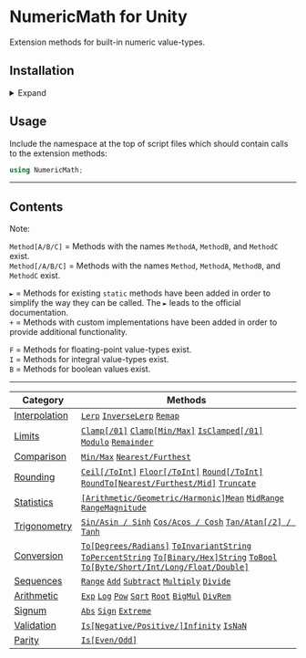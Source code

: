 # NumericMath for Unity
Extension methods for built-in numeric value-types.


## Installation
<details><summary>Expand</summary>

### Compatibility

Should work with Unity 2018.3 or newer.

### Installation via Git URL (recommended)
See [here](https://docs.unity3d.com/Manual/upm-ui-giturl.html) for how to install packages via Git URL by using the Unity Package Manager.  
See [here](https://docs.unity3d.com/Manual/upm-git.html) for how to do so manually by editing the "manifest.json" file in `[your project folder]/Packages/`.

### Installation from a local package (alternative)
See [here](https://docs.unity3d.com/Manual/upm-ui-local.html) for how to install packages from a local folder using the Unity Package Manager.  
See [here](https://docs.unity3d.com/Manual/upm-localpath.html) for how to do so manually by editing the "manifest.json" file in `[your project folder]/Packages/`.

</details>

## Usage

Include the namespace at the top of script files which should contain calls to the extension methods: 

```csharp
using NumericMath;
```


---


## Contents

Note:  

`Method[A/B/C]` = Methods with the names `MethodA`, `MethodB`, and `MethodC` exist.  
`Method[/A/B/C]` = Methods with the names `Method`, `MethodA`, `MethodB`, and `MethodC` exist.

`►` = Methods for existing `static` methods have been added in order to simplify the way they can be called. The `►` leads to the official documentation.  
`+` = Methods with custom implementations have been added in order to provide additional functionality.

`F` = Methods for floating-point value-types exist.  
`I` = Methods for integral value-types exist.  
`B` = Methods for boolean values exist.


---


| Category | Methods |
| - | - |
| [Interpolation] | [`Lerp`][Interpolation.Lerp] [`InverseLerp`][Interpolation.InverseLerp] [`Remap`][Interpolation.Remap] |
| [Limits] | [`Clamp[/01]`][Limits.Clamp01] [`Clamp[Min/Max]`][Limits.ClampMinMax] [`IsClamped[/01]`][Limits.IsClamped01] [`Modulo`][Limits.Modulo] [`Remainder`][Limits.Remainder] |
| [Comparison] | [`Min/Max`][Comparison.MinMax] [`Nearest/Furthest`][Comparison.NearestFurthest] |
| [Rounding] | [`Ceil[/ToInt]`][Rounding.Ceil] [`Floor[/ToInt]`][Rounding.Floor] [`Round[/ToInt]`][Rounding.Round] [`RoundTo[Nearest/Furthest/Mid]`][Rounding.RoundTo] [`Truncate`][Rounding.Truncate] |
| [Statistics] | [`[Arithmetic/Geometric/Harmonic]Mean`][Statistics.Mean] [`MidRange`][Statistics.MidRange] [`RangeMagnitude`][Statistics.RangeMagnitude] |
| [Trigonometry] | [`Sin/Asin / Sinh`][Trigonometry.Sin] [`Cos/Acos / Cosh`][Trigonometry.Cos] [`Tan/Atan[/2] / Tanh`][Trigonometry.Tan] |
| [Conversion] | [`To[Degrees/Radians]`][Conversion.ToDegreesRadians] [`ToInvariantString`][Conversion.ToInvariantString] [`ToPercentString`][Conversion.ToPercentString] [`To[Binary/Hex]String`][Conversion.ToBinaryHexString] [`ToBool`][Conversion.ToBool] [`To[Byte/Short/Int/Long/Float/Double]`][Conversion.To01] |
| [Sequences] | [`Range`][Sequences.Range] [`Add`][Sequences.Add] [`Subtract`][Sequences.Subtract] [`Multiply`][Sequences.Multiply] [`Divide`][Sequences.Divide] |
| [Arithmetic] | [`Exp`][Arithmetic.Exp] [`Log`][Arithmetic.Log] [`Pow`][Arithmetic.Pow] [`Sqrt`][Arithmetic.Sqrt] [`Root`][Arithmetic.Root] [`BigMul`][Arithmetic.BigMul] [`DivRem`][Arithmetic.DivRem] |
| [Signum] | [`Abs`][Signum.Abs] [`Sign`][Signum.Sign] [`Extreme`][Signum.Extreme] |
| [Validation] | [`Is[Negative/Positive/]Infinity`][Validation.IsInfinity] [`IsNaN`][Validation.IsNaN] |
| [Parity] | [`Is[Even/Odd]`][Parity.IsEvenOdd] |



[Interpolation]: Runtime/Scripts/Extensions/Interpolation/README.md
[Interpolation.Lerp]: Runtime/Scripts/Extensions/Interpolation/README.md#Lerp
[Interpolation.InverseLerp]: Runtime/Scripts/Extensions/Interpolation/README.md#InverseLerp
[Interpolation.Remap]: Runtime/Scripts/Extensions/Interpolation/README.md#Remap

[Limits]: Runtime/Scripts/Extensions/Limits/README.md
[Limits.Clamp01]: Runtime/Scripts/Extensions/Limits/README.md#Clamp01
[Limits.ClampMinMax]: Runtime/Scripts/Extensions/Limits/README.md#ClampMinMax
[Limits.IsClamped01]: Runtime/Scripts/Extensions/Limits/README.md#IsClamped01
[Limits.Modulo]: Runtime/Scripts/Extensions/Limits/README.md#Modulo
[Limits.Remainder]: Runtime/Scripts/Extensions/Limits/README.md#Remainder

[Comparison]: Runtime/Scripts/Extensions/Comparison/README.md
[Comparison.MinMax]: Runtime/Scripts/Extensions/Comparison/README.md#MinMax
[Comparison.NearestFurthest]: Runtime/Scripts/Extensions/Comparison/README.md#NearestFurthest

[Rounding]: Runtime/Scripts/Extensions/Rounding/README.md
[Rounding.Ceil]: Runtime/Scripts/Extensions/Rounding/README.md#CeilToInt
[Rounding.Floor]: Runtime/Scripts/Extensions/Rounding/README.md#FloorToInt
[Rounding.Round]: Runtime/Scripts/Extensions/Rounding/README.md#RoundToInt
[Rounding.RoundTo]: Runtime/Scripts/Extensions/Rounding/README.md#RoundToNearestFurthestMid
[Rounding.Truncate]: Runtime/Scripts/Extensions/Rounding/README.md#Truncate

[Statistics]: Runtime/Scripts/Extensions/Statistics/README.md
[Statistics.Mean]: Runtime/Scripts/Extensions/Statistics/README.md#ArithmeticGeometricHarmonicMean
[Statistics.MidRange]: Runtime/Scripts/Extensions/Statistics/README.md#MidRange
[Statistics.RangeMagnitude]: Runtime/Scripts/Extensions/Statistics/README.md#RangeMagnitude

[Trigonometry]: Runtime/Scripts/Extensions/Trigonometry/README.md
[Trigonometry.Sin]: Runtime/Scripts/Extensions/Trigonometry/README.md#SinAsinSinh
[Trigonometry.Cos]: Runtime/Scripts/Extensions/Trigonometry/README.md#CosAcosCosh
[Trigonometry.Tan]: Runtime/Scripts/Extensions/Trigonometry/README.md#TanAtan2Tanh

[Conversion]: Runtime/Scripts/Extensions/Conversion/README.md
[Conversion.ToDegreesRadians]: Runtime/Scripts/Extensions/Conversion/README.md#ToDegreesRadians
[Conversion.ToInvariantString]: Runtime/Scripts/Extensions/Conversion/README.md#ToInvariantString
[Conversion.ToPercentString]: Runtime/Scripts/Extensions/Conversion/README.md#ToPercentString
[Conversion.ToBinaryHexString]: Runtime/Scripts/Extensions/Conversion/README.md#ToBinaryHexString
[Conversion.ToBool]: Runtime/Scripts/Extensions/Conversion/README.md#ToBool
[Conversion.To01]: Runtime/Scripts/Extensions/Conversion/README.md#ToByteShortIntLongFloatDouble

[Sequences]: Runtime/Scripts/Extensions/Sequences/README.md
[Sequences.Range]: Runtime/Scripts/Extensions/Sequences/README.md#Range
[Sequences.Add]: Runtime/Scripts/Extensions/Sequences/README.md#Add
[Sequences.Subtract]: Runtime/Scripts/Extensions/Sequences/README.md#Subtract
[Sequences.Multiply]: Runtime/Scripts/Extensions/Sequences/README.md#Multiply
[Sequences.Divide]: Runtime/Scripts/Extensions/Sequences/README.md#Divide

[Arithmetic]: Runtime/Scripts/Extensions/Arithmetic/README.md
[Arithmetic.Exp]: Runtime/Scripts/Extensions/Arithmetic/README.md#Exp
[Arithmetic.Log]: Runtime/Scripts/Extensions/Arithmetic/README.md#Log
[Arithmetic.Pow]: Runtime/Scripts/Extensions/Arithmetic/README.md#Pow
[Arithmetic.Sqrt]: Runtime/Scripts/Extensions/Arithmetic/README.md#Sqrt
[Arithmetic.Root]: Runtime/Scripts/Extensions/Arithmetic/README.md#Root
[Arithmetic.BigMul]: Runtime/Scripts/Extensions/Arithmetic/README.md#BigMul
[Arithmetic.DivRem]: Runtime/Scripts/Extensions/Arithmetic/README.md#DivRem

[Signum]: Runtime/Scripts/Extensions/Signum/README.md
[Signum.Abs]: Runtime/Scripts/Extensions/Signum/README.md#Abs
[Signum.Sign]: Runtime/Scripts/Extensions/Signum/README.md#Sign
[Signum.Extreme]: Runtime/Scripts/Extensions/Signum/README.md#Extreme

[Validation]: Runtime/Scripts/Extensions/Validation/README.md
[Validation.IsInfinity]: Runtime/Scripts/Extensions/Validation/README.md#IsNegativePositiveInfinity
[Validation.IsNaN]: Runtime/Scripts/Extensions/Validation/README.md#IsNaN

[Parity]: Runtime/Scripts/Extensions/Parity/README.md
[Parity.IsEvenOdd]: Runtime/Scripts/Extensions/Parity/README.md#IsEvenOdd